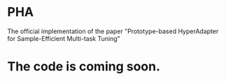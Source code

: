# PHA
The official implementation of the paper "Prototype-based HyperAdapter for Sample-Efficient Multi-task Tuning"
# The code is coming soon.
